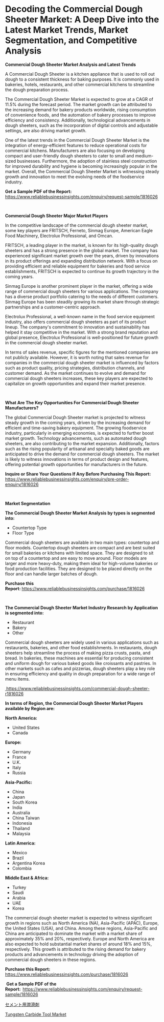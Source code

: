 <p><h1>Decoding the Commercial Dough Sheeter Market: A Deep Dive into the Latest Market Trends, Market Segmentation, and Competitive Analysis</h1></p><p><strong>Commercial Dough Sheeter Market Analysis and Latest Trends</strong></p>
<p><p>A Commercial Dough Sheeter is a kitchen appliance that is used to roll out dough to a consistent thickness for baking purposes. It is commonly used in bakeries, hotels, restaurants, and other commercial kitchens to streamline the dough preparation process.</p><p>The Commercial Dough Sheeter Market is expected to grow at a CAGR of 11.5% during the forecast period. The market growth can be attributed to the increasing demand for bakery products worldwide, rising consumption of convenience foods, and the automation of bakery processes to improve efficiency and consistency. Additionally, technological advancements in dough sheeters, such as the incorporation of digital controls and adjustable settings, are also driving market growth.</p><p>One of the latest trends in the Commercial Dough Sheeter Market is the integration of energy-efficient features to reduce operational costs for commercial kitchens. Manufacturers are also focusing on developing compact and user-friendly dough sheeters to cater to small and medium-sized businesses. Furthermore, the adoption of stainless steel construction for improved durability and hygiene is becoming increasingly popular in the market. Overall, the Commercial Dough Sheeter Market is witnessing steady growth and innovation to meet the evolving needs of the foodservice industry.</p></p>
<p><strong>Get a Sample PDF of the Report:&nbsp;</strong> <a href="https://www.reliablebusinessinsights.com/enquiry/request-sample/1816026">https://www.reliablebusinessinsights.com/enquiry/request-sample/1816026</a></p>
<p>&nbsp;</p>
<p><strong>Commercial Dough Sheeter Major Market Players</strong></p>
<p><p>In the competitive landscape of the commercial dough sheeter market, some key players are FRITSCH, Ferneto, Sinmag Europe, American Eagle Food Machinery, Electrolux Professional, and Omcan. </p><p>FRITSCH, a leading player in the market, is known for its high-quality dough sheeters and has a strong presence in the global market. The company has experienced significant market growth over the years, driven by innovations in its product offerings and expanding distribution network. With a focus on providing efficient and reliable equipment for bakeries and food service establishments, FRITSCH is expected to continue its growth trajectory in the coming years.</p><p>Sinmag Europe is another prominent player in the market, offering a wide range of commercial dough sheeters for various applications. The company has a diverse product portfolio catering to the needs of different customers. Sinmag Europe has been steadily growing its market share through strategic partnerships and a customer-centric approach. </p><p>Electrolux Professional, a well-known name in the food service equipment industry, also offers commercial dough sheeters as part of its product lineup. The company's commitment to innovation and sustainability has helped it stay competitive in the market. With a strong brand reputation and global presence, Electrolux Professional is well-positioned for future growth in the commercial dough sheeter market.</p><p>In terms of sales revenue, specific figures for the mentioned companies are not publicly available. However, it is worth noting that sales revenue for companies in the commercial dough sheeter market is influenced by factors such as product quality, pricing strategies, distribution channels, and customer demand. As the market continues to evolve and demand for commercial dough sheeters increases, these key players are expected to capitalize on growth opportunities and expand their market presence.</p></p>
<p>&nbsp;</p>
<p><strong>What Are The Key Opportunities For Commercial Dough Sheeter Manufacturers?</strong></p>
<p><p>The global Commercial Dough Sheeter market is projected to witness steady growth in the coming years, driven by the increasing demand for efficient and time-saving bakery equipment. The growing foodservice industry, particularly in emerging economies, is expected to further boost market growth. Technology advancements, such as automated dough sheeters, are also contributing to the market expansion. Additionally, factors such as the rising popularity of artisanal and specialty baked goods are anticipated to drive the demand for commercial dough sheeters. The market is likely to witness innovations in terms of product design and features, offering potential growth opportunities for manufacturers in the future.</p></p>
<p><strong>Inquire or Share Your Questions If Any Before Purchasing This Report:</strong> <a href="https://www.reliablebusinessinsights.com/enquiry/pre-order-enquiry/1816026">https://www.reliablebusinessinsights.com/enquiry/pre-order-enquiry/1816026</a></p>
<p>&nbsp;</p>
<p><strong>Market Segmentation</strong></p>
<p><strong>The Commercial Dough Sheeter Market Analysis by types is segmented into:</strong></p>
<p><ul><li>Countertop Type</li><li>Floor Type</li></ul></p>
<p><p>Commercial dough sheeters are available in two main types: countertop and floor models. Countertop dough sheeters are compact and are best suited for small bakeries or kitchens with limited space. They are designed to sit on top of a countertop and are easy to move around. Floor models are larger and more heavy-duty, making them ideal for high-volume bakeries or food production facilities. They are designed to be placed directly on the floor and can handle larger batches of dough.</p></p>
<p><strong>Purchase this Report:&nbsp;</strong><a href="https://www.reliablebusinessinsights.com/purchase/1816026">https://www.reliablebusinessinsights.com/purchase/1816026</a></p>
<p>&nbsp;</p>
<p><strong>The Commercial Dough Sheeter Market Industry Research by Application is segmented into:</strong></p>
<p><ul><li>Restaurant</li><li>Bakery</li><li>Other</li></ul></p>
<p><p>Commercial dough sheeters are widely used in various applications such as restaurants, bakeries, and other food establishments. In restaurants, dough sheeters help streamline the process of making pizza crusts, pasta, and bread. In bakeries, these machines are essential for producing consistent and uniform dough for various baked goods like croissants and pastries. In other markets such as cafes and pizzerias, dough sheeters play a key role in ensuring efficiency and quality in dough preparation for a wide range of menu items.</p></p>
<p><a href="https://www.reliablebusinessinsights.com/commercial-dough-sheeter-r1816026">&nbsp;https://www.reliablebusinessinsights.com/commercial-dough-sheeter-r1816026</a></p>
<p><strong>In terms of Region, the Commercial Dough Sheeter Market Players available by Region are:</strong></p>
<p>
    <p> <strong> North America: </strong>
        <ul>
            <li>United States</li>
            <li>Canada</li>
        </ul>
        </p> 
    <p> <strong> Europe: </strong>
        <ul>
            <li>Germany</li>
            <li>France</li>
            <li>U.K.</li>
            <li>Italy</li>
            <li>Russia</li>
        </ul>
        </p> 
    <p> <strong> Asia-Pacific: </strong>
        <ul>
            <li>China</li>
            <li>Japan</li>
            <li>South Korea</li>
            <li>India</li>
            <li>Australia</li>
            <li>China Taiwan</li>
            <li>Indonesia</li>
            <li>Thailand</li>
            <li>Malaysia</li>
        </ul>
        </p> 
    <p> <strong> Latin America: </strong>
        <ul>
            <li>Mexico</li>
            <li>Brazil</li>
            <li>Argentina Korea</li>
            <li>Colombia</li>
        </ul>
        </p> 
    <p> <strong> Middle East & Africa: </strong>
        <ul>
            <li>Turkey</li>
            <li>Saudi</li>
            <li>Arabia</li>
            <li>UAE</li>
            <li>Korea</li>
        </ul>
    </p>
    </p>
<p><p>The commercial dough sheeter market is expected to witness significant growth in regions such as North America (NA), Asia-Pacific (APAC), Europe, the United States (USA), and China. Among these regions, Asia-Pacific and China are anticipated to dominate the market with a market share of approximately 35% and 20%, respectively. Europe and North America are also expected to hold substantial market shares of around 18% and 15%, respectively. This growth is attributed to the rising demand for bakery products and advancements in technology driving the adoption of commercial dough sheeters in these regions.</p></p>
<p><strong>Purchase this Report: </strong><a href="https://www.reliablebusinessinsights.com/purchase/1816026">https://www.reliablebusinessinsights.com/purchase/1816026</a></p>
<p>&nbsp;<strong>Get a Sample PDF of the Report:&nbsp;&nbsp;</strong><a href="https://www.reliablebusinessinsights.com/enquiry/request-sample/1816026">https://www.reliablebusinessinsights.com/enquiry/request-sample/1816026</a></p>
<p><strong></strong></p>
<p><p><a href="https://github.com/Fatimaklein1/Market-Research-Report-List-1/blob/main/2928959157085.md">セメント用潤滑剤</a></p><p><a href="https://github.com/globismark/Market-Research-Report-List-4/blob/main/tungsten-carbide-tool-market.md">Tungsten Carbide Tool Market</a></p></p>